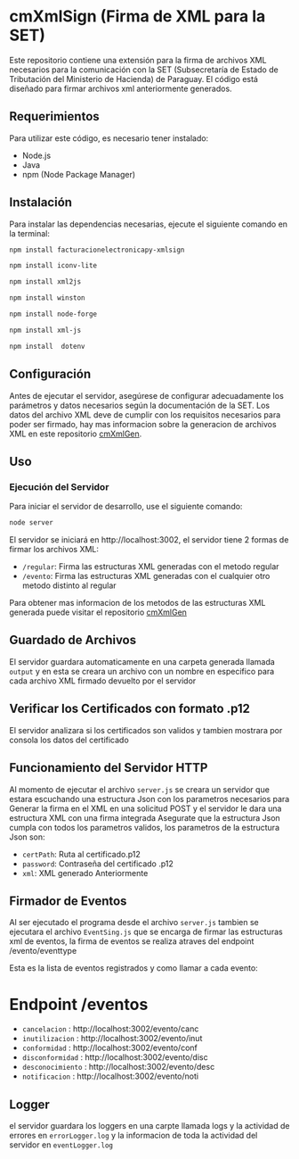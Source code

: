 # cmXmlSign (Firma de XML para la SET)

Este repositorio contiene una extensión para la firma de archivos XML necesarios para la comunicación con la SET (Subsecretaría de Estado de Tributación del Ministerio de Hacienda) de Paraguay. El código está diseñado para firmar archivos xml anteriormente generados.

## Requerimientos

Para utilizar este código, es necesario tener instalado:

- Node.js
- Java
- npm (Node Package Manager)

## Instalación

Para instalar las dependencias necesarias, ejecute el siguiente comando en la terminal:

```bash
npm install facturacionelectronicapy-xmlsign
```
```bash
npm install iconv-lite
```
```bash
npm install xml2js
```
```bash
npm install winston
```
```bash
npm install node-forge
```
```bash
npm install xml-js 
```
```bash
npm install  dotenv
```

## Configuración

Antes de ejecutar el servidor, asegúrese de configurar adecuadamente los parámetros y datos necesarios según la documentación de la SET. Los datos del archivo XML deve de cumplir con los requisitos necesarios para poder ser firmado, hay mas informacion sobre la generacion de archivos XML en este repositorio [cmXmlGen](https://github.com/PxSxtrxw/cmXmlGen).

## Uso

### Ejecución del Servidor

Para iniciar el servidor de desarrollo, use el siguiente comando:

```bash
node server
```
El servidor se iniciará en http://localhost:3002, el servidor tiene 2 formas de firmar los archivos XML:

- `/regular`: Firma las estructuras XML generadas con el metodo regular
- `/evento`: Firma las estructuras XML generadas con el cualquier otro metodo distinto al regular

Para obtener mas informacion de los metodos de las estructuras XML generada puede visitar el repositorio [cmXmlGen](https://github.com/PxSxtrxw/cmXmlGen)

## Guardado de Archivos

El servidor guardara automaticamente en una carpeta generada llamada `output` y en esta se creara un archivo con un nombre en especifico para cada archivo XML firmado devuelto por el servidor

## Verificar los Certificados con formato .p12

El servidor analizara si los certificados son validos y tambien mostrara por consola los datos del certificado

## Funcionamiento del Servidor HTTP

Al momento de ejecutar el archivo `server.js` se creara un servidor que estara escuchando una estructura Json con los parametros necesarios para Generar la firma en el XML en una solicitud POST y el servidor le dara una estructura XML con una firma integrada
Asegurate que la estructura Json cumpla con todos los parametros validos, los parametros de la estructura Json son: 

- `certPath`: Ruta al certificado.p12
- `password`: Contraseña del certificado .p12
- `xml`: XML generado Anteriormente

## Firmador de Eventos
Al ser ejecutado el programa desde el archivo  `server.js` tambien se ejecutara el archivo  `EventSing.js` que se encarga de firmar las estructuras xml de eventos, la firma de eventos se realiza atraves del endpoint /evento/eventtype

Esta es la lista de eventos registrados y como llamar a cada evento:
# Endpoint /eventos

- `cancelacion` : http://localhost:3002/evento/canc
- `inutilizacion` : http://localhost:3002/evento/inut
- `conformidad` : http://localhost:3002/evento/conf
- `disconformidad` : http://localhost:3002/evento/disc
- `desconocimiento` : http://localhost:3002/evento/desc
- `notificacion` : http://localhost:3002/evento/noti
  
## Logger

el servidor guardara los loggers en una carpte llamada logs y la actividad de errores en `errorLogger.log` y la informacion de toda la actividad del servidor en `eventLogger.log`





